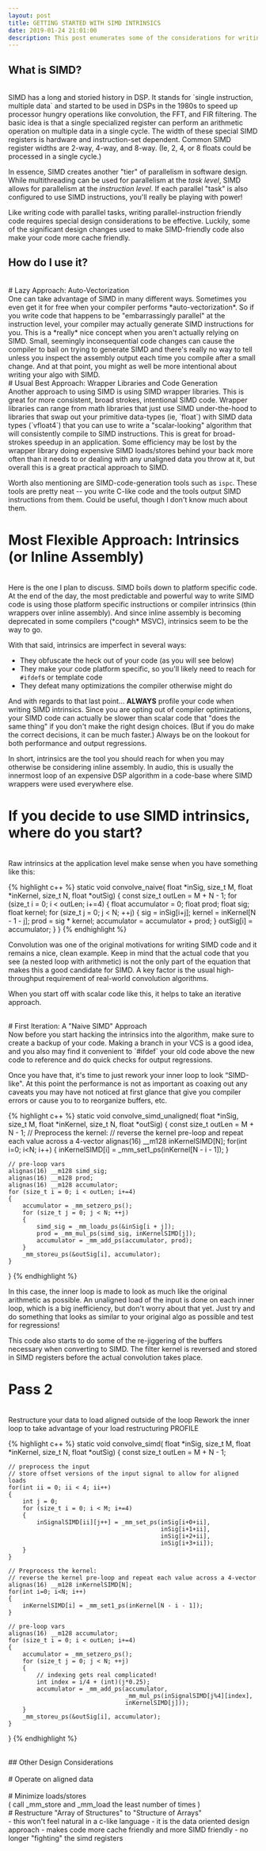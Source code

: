 ```yaml
---
layout: post
title: GETTING STARTED WITH SIMD INTRINSICS
date: 2019-01-24 21:01:00
description: This post enumerates some of the considerations for writing SIMD intrinsics in C++.
---
```


## What is SIMD?
<br>
SIMD has a long and storied history in DSP. It stands for `single instruction, multiple data`
and started to be used in DSPs in the 1980s to speed up processor hungry operations like
convolution, the FFT, and FIR filtering. The basic idea is that a single specialized register
can perform an arithmetic operation on multiple data in a single cycle. The width of these 
special SIMD registers is hardware and instruction-set dependent. Common SIMD register widths
are 2-way, 4-way, and 8-way. (Ie, 2, 4, or 8 floats could be processed in a single cycle.)

In essence, SIMD creates another "tier" of parallelism in software design. While multithreading
can be used for parallelism at the *task level*, SIMD allows for parallelism at the *instruction level*. 
If each parallel "task" is also configured to use SIMD instructions, you'll really be playing with power!

Like writing code with parallel tasks, writing parallel-instruction friendly code requires 
special design considerations to be effective. Luckily, some of the significant design changes
used to make SIMD-friendly code also make your code more cache friendly.

## How do I use it?
<br>
# Lazy Approach: Auto-Vectorization
<br>
One can take advantage of SIMD in many different ways. Sometimes you even get it for free
when your compiler performs *auto-vectorization*. So if you write code that happens to be
"embarrassingly parallel" at the instruction level, your compiler may actually generate
SIMD instructions for you. This is a *really* nice concept when you aren't actually relying on 
SIMD. Small, seemingly inconsequential code changes can cause the compiler to bail on
trying to generate SIMD and there's really no way to tell unless you inspect the assembly
output each time you compile after a small change. And at that point, you might as well
be more intentional about writing your algo with SIMD.
<br>
# Usual Best Approach: Wrapper Libraries and Code Generation
<br>
Another approach to using SIMD is using SIMD wrapper libraries. This is great for more
consistent, broad strokes, intentional SIMD code. Wrapper libraries can range from 
math libraries that just use SIMD under-the-hood to libraries that swap out your primitive
data-types (ie, `float`) with SIMD data types (`vfloat4`) that you can use to write a 
"scalar-looking" algorithm that will consistently compile to SIMD instructions.
This is great for broad-strokes speedup in an application. Some efficiency may be lost
by the wrapper library doing expensive SIMD loads/stores behind your back more often than
it needs to or dealing with any unaligned data you throw at it, but overall this is a 
great practical approach to SIMD. 

Worth also mentioning are SIMD-code-generation tools such as `ispc`. These tools are pretty
neat -- you write C-like code and the tools output SIMD instructions from them. Could be 
useful, though I don't know much about them. 
<br>
# Most Flexible Approach: Intrinsics (or Inline Assembly)
<br>
Here is the one I plan to discuss. SIMD boils down to platform specific code. At the end of
the day, the most predictable and powerful way to write SIMD code is using those
platform specific instructions or compiler intrinsics (thin wrappers over inline assembly).
And since inline assembly is becoming deprecated in some compilers (*cough* MSVC), intrinsics 
seem to be the way to go.

With that said, intrinsics are imperfect in several ways:
- They obfuscate the heck out of your code (as you will see below)
- They make your code platform specific, so you'll likely need to reach for `#ifdef`s or template code
- They defeat many optimizations the compiler otherwise might do

And with regards to that last point... **ALWAYS** profile your code when writing SIMD intrinsics.
Since you are opting out of compiler optimizations, your SIMD code can actually be slower than
scalar code that "does the same thing" if you don't make the right design choices. (But if you
do make the correct decisions, it can be much faster.) Always be on the lookout for both performance
and output regressions. 

In short, intrinsics are the tool you should reach for when you may otherwise be considering 
inline assembly. In audio, this is usually the innermost loop of an expensive DSP algorithm in 
a code-base where SIMD wrappers were used everywhere else.
<br>
# If you decide to use SIMD intrinsics, where do you start?
<br>
Raw intrinsics at the application level make sense when you have something like this:

{% highlight c++ %}
static void convolve_naive(
                     float *inSig, size_t M,
                     float *inKernel, size_t N,
                     float *outSig)
{
    const size_t outLen = M + N - 1;
    for (size_t i = 0; i < outLen; i+=4)
    {
        float accumulator = 0;
        float prod;
        float sig;
        float kernel;
        for (size_t j = 0; j < N; ++j)
        {
            sig = inSig[i+j];
            kernel = inKernel[N - 1 - j];
            prod = sig * kernel;
            accumulator = accumulator + prod;
        }
        outSig[i] = accumulator;
    }
}
{% endhighlight %}

Convolution was one of the original motivations for writing SIMD code and 
it remains a nice, clean example. Keep in mind that the actual code that you
see (a nested loop with arithmetic) is not the only part of the equation that
makes this a good candidate for SIMD. A key factor is the usual high-throughput
requirement of real-world convolution algorithms.

When you start off with scalar code like this, it helps to take an 
iterative approach.

<br>
# First Iteration: A "Naive SIMD" Approach
<br>
Now before you start hacking the intrinsics into the algorithm, make sure to
create a backup of your code. Making a branch in your VCS is a good idea,
and you also may find it convenient to `#ifdef` your old code above the new 
code to reference and do quick checks for output regressions.

Once you have that, it's time to just rework your inner loop to look “SIMD-like".
At this point the performance is not as important as coaxing out any caveats
you may have not noticed at first glance that give you compiler errors
or cause you to to reorganize buffers, etc.

{% highlight c++ %}
static void convolve_simd_unaligned( float *inSig, size_t M,
                                     float *inKernel, size_t N,
                                     float *outSig)
{
    const size_t outLen = M + N - 1;
    // Preprocess the kernel:
    // reverse the kernel pre-loop and repeat each value across a 4-vector
    alignas(16) __m128 inKernelSIMD[N];
    for(int i=0; i<N; i++)
    {
        inKernelSIMD[i] = _mm_set1_ps(inKernel[N - i - 1]);
    }
    
    // pre-loop vars
    alignas(16) __m128 simd_sig;
    alignas(16) __m128 prod;
    alignas(16) __m128 accumulator;
    for (size_t i = 0; i < outLen; i+=4)
    {
        accumulator = _mm_setzero_ps();
        for (size_t j = 0; j < N; ++j)
        {
            simd_sig = _mm_loadu_ps(&inSig[i + j]);
            prod = _mm_mul_ps(simd_sig, inKernelSIMD[j]);
            accumulator = _mm_add_ps(accumulator, prod);
        }
        _mm_storeu_ps(&outSig[i], accumulator);
    }
}
{% endhighlight %}

In this case, the inner loop is made to look as much like the original arithmetic
as possible. An unaligned load of the input is done on each inner loop, which is
a big inefficiency, but don't worry about that yet. Just try and do something that 
looks as similar to your original algo as possible and test for regressions!

This code also starts to do some of the re-jiggering of the buffers necessary when 
converting to SIMD. The filter kernel is reversed and stored in SIMD registers before 
the actual convolution takes place.
<br>
# Pass 2
<br>
Restructure your data to load aligned outside of the loop
Rework the inner loop to take advantage of your load restructuring
PROFILE

{% highlight c++ %}
static void convolve_simd( float *inSig, size_t M,
                           float *inKernel, size_t N,
                           float *outSig)
{
    const size_t outLen = M + N - 1;
    
    // preprocess the input
    // store offset versions of the input signal to allow for aligned loads
    for(int ii = 0; ii < 4; ii++)
    {
        int j = 0;
        for (size_t i = 0; i < M; i+=4)
        {
            inSignalSIMD[ii][j++] = _mm_set_ps(inSig[i+0+ii], 
                                               inSig[i+1+ii], 
                                               inSig[i+2+ii], 
                                               inSig[i+3+ii]);
        }
    }

    // Preprocess the kernel:
    // reverse the kernel pre-loop and repeat each value across a 4-vector
    alignas(16) __m128 inKernelSIMD[N];
    for(int i=0; i<N; i++)
    {
        inKernelSIMD[i] = _mm_set1_ps(inKernel[N - i - 1]);
    }
    
    // pre-loop vars
    alignas(16) __m128 accumulator;
    for (size_t i = 0; i < outLen; i+=4)
    {
        accumulator = _mm_setzero_ps();
        for (size_t j = 0; j < N; ++j)
        {
            // indexing gets real complicated!
            int index = i/4 + (int)(j*0.25); 
            accumulator = _mm_add_ps(accumulator, 
                                     _mm_mul_ps(inSignalSIMD[j%4][index], 
                                     inKernelSIMD[j]));
        }
        _mm_storeu_ps(&outSig[i], accumulator);
    }
}
{% endhighlight %}

<br>
## Other Design Considerations
<br>

<br>
# Operate on aligned data 
<br>

<br>
# Minimize loads/stores 
<br>
( call _mm_store and _mm_load the least number of times )

<br>
# Restructure "Array of Structures" to "Structure of Arrays"
<br>
- this won't feel natural in a c-like language
- it is the data oriented design approach
- makes code more cache friendly and more SIMD friendly
  - no longer "fighting" the simd registers

